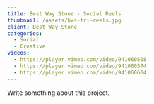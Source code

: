 ```yaml
---
title: Best Way Stone - Social Reels
thumbnail: /assets/bws-tri-reels.jpg
client: Best Way Stone
categories:
  - Social
  - Creative
videos:
  - https://player.vimeo.com/video/941060508
  - https://player.vimeo.com/video/941060574
  - https://player.vimeo.com/video/941060604
---
```

Write something about this project.
